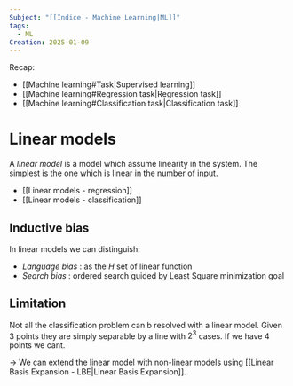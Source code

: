 ```yaml
---
Subject: "[[Indice - Machine Learning|ML]]"
tags:
  - ML
Creation: 2025-01-09
---
```

Recap:
- [[Machine learning#Task|Supervised learning]]
- [[Machine learning#Regression task|Regression task]]
- [[Machine learning#Classification task|Classification task]]
# Linear models
A *linear model* is a model which assume linearity in the system.
The simplest is the one which is linear in the number of input.

- [[Linear models - regression]]
- [[Linear models - classification]]
## Inductive bias

In linear models we can distinguish:
- *Language bias* : as the $H$ set of linear function
- _Search bias_ : ordered search guided by Least Square minimization goal
## Limitation 
Not all the classification problem can b resolved with a linear model.
Given 3 points they are simply separable by a line with $2^3$ cases. 
If we have 4 points we cant.

-> We can extend the linear model with non-linear models using [[Linear Basis Expansion - LBE|Linear Basis Expansion]].